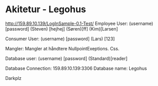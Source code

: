 ﻿# Akitetur - Legohus
http://159.89.10.139/LogInSample-0.1-Test/
Employee User: 
(username) [password]
(Steven) [hejhej]
(Søren)[ff]
(Kim)[Larsen]
 
Consumer User:
(username) [password]
(Lars)	[123]

Mangler:
Mangler at håndtere NullpointExeptions.
Css.

Database user:
(username) [password]
(Standard)[reader]

Database Connection: 159.89.10.139:3306
Database name: Legohus
 
 
 Darkplz
